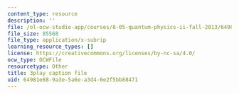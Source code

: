 ```yaml
---
content_type: resource
description: ''
file: /ol-ocw-studio-app/courses/8-05-quantum-physics-ii-fall-2013/64981e889a3e5a6ea3d46e2f5bb88471_AX9769eQV24.vtt
file_size: 85568
file_type: application/x-subrip
learning_resource_types: []
license: https://creativecommons.org/licenses/by-nc-sa/4.0/
ocw_type: OCWFile
resourcetype: Other
title: 3play caption file
uid: 64981e88-9a3e-5a6e-a3d4-6e2f5bb88471
---
```

